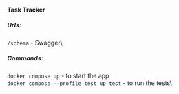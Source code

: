 #### Task Tracker

##### Urls:
`/schema` - Swagger\

##### Commands:
`docker compose up` - to start the app\
`docker compose --profile test up test` - to run the tests\
